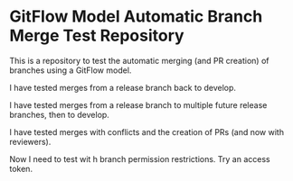 # GitFlow Model Automatic Branch Merge Test Repository

This is a repository to test the automatic merging (and PR creation) of branches using a GitFlow model.

I have tested merges from a release branch back to develop.

I have tested merges from a release branch to multiple future release branches, then to develop.

I have tested merges with conflicts and the creation of PRs (and now with reviewers).

Now I need to test wit h branch permission restrictions. Try an access token.